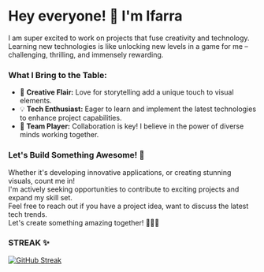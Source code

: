 # Hey everyone! 👋 I'm Ifarra

<!--
I'm fueled by a boundless passion for bringing anime characters to life through vibrant art and immersing myself in epic RPG adventures. Beyond the canvas and virtual worlds, I'm on a thrilling journey to master the craft of coding, currently delving into the realms of Java and C++. 💻✨

### Excitement for Collaboration 🚀

I thrive on collaboration and--> I am super excited to work on projects that fuse creativity and technology. Learning new technologies is like unlocking new levels in a game for me – challenging, thrilling, and immensely rewarding.

### What I Bring to the Table:

- 🎨 **Creative Flair:** Love for storytelling add a unique touch to visual elements.
- 💡 **Tech Enthusiast:** Eager to learn and implement the latest technologies to enhance project capabilities.
- 🤝 **Team Player:** Collaboration is key! I believe in the power of diverse minds working together.

### Let's Build Something Awesome! 🌟

Whether it's developing innovative applications, or creating stunning visuals, count me in!  
I'm actively seeking opportunities to contribute to exciting projects and expand my skill set.  
Feel free to reach out if you have a project idea, want to discuss the latest tech trends.  
Let's create something amazing together! 🚀🎨👾  
<!--
Here's a sneak peek into my latest anime artwork.

### Artwork 🖌

<img src="https://lh3.googleusercontent.com/pw/ADCreHfd6F0PkSkRHUgrQ2_wRnyEFiDA-O8gcLL3xW_yq4jcImx6YYW14n62h8O-yXk4LqkBJuT_FYCh-_aEVbzRel4d7k7IqZnHzBzPBpmeAAqupxITG5gVPKP1NUjaVbdxgsGDAx82AAPFf_ptDhYUqinYr43KphdW61xipSnz60IYhZzKlVuf3g2i8xffUOKBNvVToFqD1p7YmtrG37pFeezgqQ0f5_WKm2DSkPhWR0s6q6co-f5s9lhIwKtbHsk5T5xR63Xc7-DrNUqvoCitFBzjDwp5-txFpkcmm4UMzyBPHG-bsGGkYDVLEMR-IzoQy1DMSTJnkr62b9m2I9X_qa_csVKjMBv4v_nD_XP8LTYa6hZM-tOI7G1aSbcqpuVQ_zo-Gl7NB7sduNKIEU61RjkI_Y9zTpCXBSb_BBhEVzPO5uVy2cUt0572xmEQQo-ooc5i3hmAMcW6Vx1py2_Dovy6kqePTdL6T5lZc78ywG1ir-JcxDX___zGjsRkC5O4GvCvw1XxynEz6G_KKus-2VuSX7_o1FdXZad1gX8riDnaDXXvxvZ_8tHJ7Rht-vC2hkhLpUA75KSAmilhddvkSUYmu6itBr7AKVtgtLj9hUfr3pBSCoQXDBeYAgB3TUZdQiruZTQEE1lSLEnn6iXe1jeTyjpkgPooM9NafTCVAX8_jR0TAgv1HFbdk8RukAG-3tyNj0H1_vvndKg9LhCiBdpBm6naWcwneTQ8J8PPNGwUWKbpvSULre7c0mZVTP7mEF2rIL3CLVwOhg9vjNE4bzlPUl-rbciXSJLI1xuprHViaycMSS2DQ2H45LbwP2_m8RGmifkoVKatQyDcVYipK9hI6cqbnHwjH181q3U-BIbakmyJi40zmQob0hoZSbQE04GK_JGZzIN3dXMYtrZHSgfptn0H_BWuqocyfPu2isWuinZt5kaHd-7STQOzP10S1L_0dbi6-p4kkKXt2RD7sOgN6cF7Bjaek4tr_sTc5Ii1vmsdUcFdc4ru5B7f0LmijDSXAUlcip0iJ5LwlfV9uqWxdFxnZ8FIca8=w911-h683-s-no?" alt="drawing" width="600"/>
-->
### STREAK ✨

<a href="https://git.io/streak-stats"><img src="https://github-readme-streak-stats.herokuapp.com?user=Ifarra&theme=tokyonight&card_width=600&background=45%2C122373%2C1C1829&border=312F68" alt="GitHub Streak" /></a>



<!--
## What I'm Up To

- 🎨 Creating vibrant anime art [Instagram](https://www.instagram.com/ozanarafi_1324/?utm_source=ig_web_button_share_sheet&igshid=OGQ5ZDc2ODk2ZA==) 
- 🎮 Embarking on epic quests in the latest RPG games.
- 💡 Learning the ins and outs of Java and C++ to code my own game characters.

## Fun Facts About Me 🎉

-   🌟 Favorite Anime: Made in Abyss | Code Geass | Steins Gate
-   🎵 Go-to Coding Soundtrack: Mili - Sleep Talk Metropolis
-   📚 Currently Reading: Dagashikashi
-->
